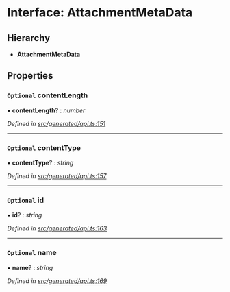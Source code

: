 # Interface: AttachmentMetaData

## Hierarchy

* **AttachmentMetaData**

## Properties

### `Optional` contentLength

• **contentLength**? : *number*

*Defined in [src/generated/api.ts:151](https://github.com/mailslurp/mailslurp-client-ts-js/blob/9736ebe/src/generated/api.ts#L151)*

___

### `Optional` contentType

• **contentType**? : *string*

*Defined in [src/generated/api.ts:157](https://github.com/mailslurp/mailslurp-client-ts-js/blob/9736ebe/src/generated/api.ts#L157)*

___

### `Optional` id

• **id**? : *string*

*Defined in [src/generated/api.ts:163](https://github.com/mailslurp/mailslurp-client-ts-js/blob/9736ebe/src/generated/api.ts#L163)*

___

### `Optional` name

• **name**? : *string*

*Defined in [src/generated/api.ts:169](https://github.com/mailslurp/mailslurp-client-ts-js/blob/9736ebe/src/generated/api.ts#L169)*
